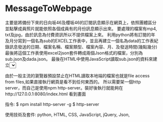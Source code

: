 # MessageToWebpage
主要是將備份下來的日向坂46及櫻坂46的訂閱訊息顯示在網頁上，依照團體區分並點擊成員照片就能依照各個成員有的月份訊息顯示出來。
要處理的檔案有mp4, txt及jpg，由於訊息為付費資訊所以不提供檔案上來。
利用python將有訂閱的年及月分寫到一個名為sub的EXCEL工作表中，並且再建立一個名為data的工作表紀錄訊息發送的日期、檔案名稱、檔案類型、檔案內容、月、及發送時間(幾點幾分)
最後將這個工作表使用excel2json套件轉成兩個Json格式的檔案，分別為sub.json及dada.json。
最後在HTML中使用JavaScript讀取sub.json的資料來建立<select>年月選項給使用者選擇。
選擇之後將會依據選擇的年月讀取data.json中相符的資料並且依據檔案類型來分別作處理。

由於一般主流的瀏覽器預設禁止在HTML讀取本地端的檔案也就是file access from files,如果直接執行網頁是看不到任何東西的。
所以需要架一個http server，而自己是使用npm http-server。裝好後執行就能夠在http://127.0.0.1:8080/index.html 看到畫面

指令:
$ npm install http-server -g
$ http-server

使用技術及套件: python, HTML, CSS, JavaScript, jQuery, Json, 

